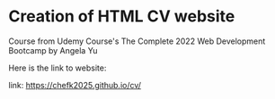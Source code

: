 # Creation of HTML CV website

Course from Udemy Course's The Complete 2022 Web Development Bootcamp by Angela Yu

Here is the link to website:

link: https://chefk2025.github.io/cv/
